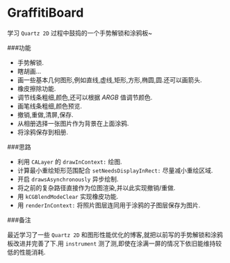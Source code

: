 # GraffitiBoard

学习 `Quartz 2D` 过程中鼓捣的一个手势解锁和涂鸦板~

###功能

* 手势解锁.
* 瞎胡画...
* 画一些基本几何图形,例如直线,虚线,矩形,方形,椭圆,圆.还可以画箭头.
* 橡皮擦除功能.
* 调节线条粗细,颜色,还可以根据 *ARGB* 值调节颜色.
* 画笔线条粗细,颜色预览.
* 撤销,重做,清屏,保存.
* 从相册选择一张图片作为背景在上面涂鸦.
* 将涂鸦保存到相册.

###思路

* 利用 `CALayer` 的 `drawInContext:` 绘图.
* 计算最小重绘矩形范围配合 `setNeedsDisplayInRect:` 尽量减小重绘区域.
* 开启 `drawsAsynchronously` 异步绘制.
* 将之前的复杂路径直接作为位图渲染,并以此实现撤销/重做.
* 用 `kCGBlendModeClear` 实现橡皮功能.
* 用 `renderInContext:` 将照片图层连同用于涂鸦的子图层保存为图片.

###备注

最近学习了一些 `Quartz 2D` 和图形性能优化的博客,就把以前写的手势解锁和涂鸦板改进并完善了下.用 `instrument` 测了测,即使在涂满一屏的情况下依旧能维持较低的性能消耗.
